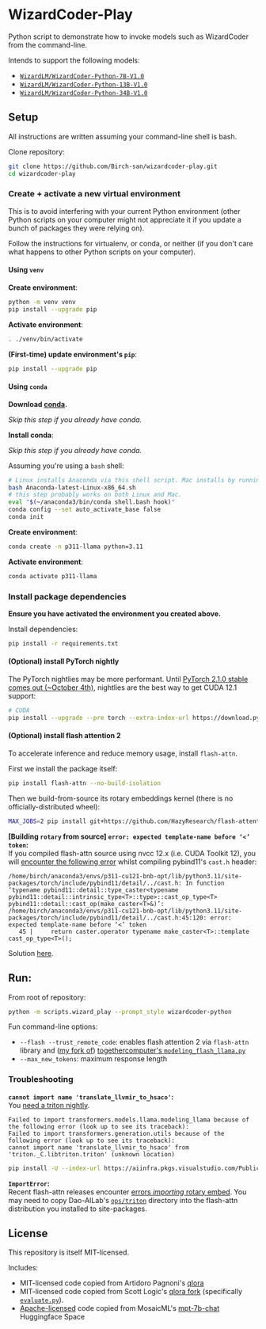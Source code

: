 # WizardCoder-Play

Python script to demonstrate how to invoke models such as WizardCoder from the command-line.

Intends to support the following models:

- [`WizardLM/WizardCoder-Python-7B-V1.0`](https://huggingface.co/WizardLM/WizardCoder-Python-7B-V1.0)
- [`WizardLM/WizardCoder-Python-13B-V1.0`](https://huggingface.co/WizardLM/WizardCoder-Python-13B-V1.0)
- [`WizardLM/WizardCoder-Python-34B-V1.0`](https://huggingface.co/WizardLM/WizardCoder-Python-34B-V1.0)

## Setup

All instructions are written assuming your command-line shell is bash.

Clone repository:

```bash
git clone https://github.com/Birch-san/wizardcoder-play.git
cd wizardcoder-play
```

### Create + activate a new virtual environment

This is to avoid interfering with your current Python environment (other Python scripts on your computer might not appreciate it if you update a bunch of packages they were relying on).

Follow the instructions for virtualenv, or conda, or neither (if you don't care what happens to other Python scripts on your computer).

#### Using `venv`

**Create environment**:

```bash
python -m venv venv
pip install --upgrade pip
```

**Activate environment**:

```bash
. ./venv/bin/activate
```

**(First-time) update environment's `pip`**:

```bash
pip install --upgrade pip
```

#### Using `conda`

**Download [conda](https://www.anaconda.com/products/distribution).**

_Skip this step if you already have conda._

**Install conda**:

_Skip this step if you already have conda._

Assuming you're using a `bash` shell:

```bash
# Linux installs Anaconda via this shell script. Mac installs by running a .pkg installer.
bash Anaconda-latest-Linux-x86_64.sh
# this step probably works on both Linux and Mac.
eval "$(~/anaconda3/bin/conda shell.bash hook)"
conda config --set auto_activate_base false
conda init
```

**Create environment**:

```bash
conda create -n p311-llama python=3.11
```

**Activate environment**:

```bash
conda activate p311-llama
```

### Install package dependencies

**Ensure you have activated the environment you created above.**

Install dependencies:

```bash
pip install -r requirements.txt
```

#### (Optional) install PyTorch nightly

The PyTorch nightlies may be more performant. Until [PyTorch 2.1.0 stable comes out (~October 4th)](https://github.com/pytorch/pytorch/issues/86566#issuecomment-1706075651), nightlies are the best way to get CUDA 12.1 support:

```bash
# CUDA
pip install --upgrade --pre torch --extra-index-url https://download.pytorch.org/whl/nightly/cu121
```

#### (Optional) install flash attention 2

To accelerate inference and reduce memory usage, install `flash-attn`.

First we install the package itself:

```bash
pip install flash-attn --no-build-isolation
```

Then we build-from-source its rotary embeddings kernel (there is no officially-distributed wheel):

```bash
MAX_JOBS=2 pip install git+https://github.com/HazyResearch/flash-attention.git#subdirectory=csrc/rotary
```

**[Building `rotary` from source] `error: expected template-name before ‘<’ token`:**  
If you compiled flash-attn source using nvcc 12.x (i.e. CUDA Toolkit 12), you will [encounter the following error](https://github.com/pybind/pybind11/issues/4606) whilst compiling pybind11's `cast.h` header:

```
/home/birch/anaconda3/envs/p311-cu121-bnb-opt/lib/python3.11/site-packages/torch/include/pybind11/detail/../cast.h: In function ‘typename pybind11::detail::type_caster<typename pybind11::detail::intrinsic_type<T>::type>::cast_op_type<T> pybind11::detail::cast_op(make_caster<T>&)’:
/home/birch/anaconda3/envs/p311-cu121-bnb-opt/lib/python3.11/site-packages/torch/include/pybind11/detail/../cast.h:45:120: error: expected template-name before ‘<’ token
   45 |     return caster.operator typename make_caster<T>::template cast_op_type<T>();
```

Solution [here](https://github.com/Dao-AILab/flash-attention/issues/484#issuecomment-1706843478).

## Run:

From root of repository:

```bash
python -m scripts.wizard_play --prompt_style wizardcoder-python
```

Fun command-line options:

- `--flash --trust_remote_code`: enables flash attention 2 via `flash-attn` library and ([my fork of](https://huggingface.co/Birchlabs/flash_llama)) [togethercomputer's `modeling_flash_llama.py`](https://huggingface.co/togethercomputer/LLaMA-2-7B-32K/blob/main/modeling_flash_llama.py)
- `--max_new_tokens`: maximum response length

### Troubleshooting

**`cannot import name 'translate_llvmir_to_hsaco'`:**  
You [need a triton nightly](https://github.com/openai/triton/issues/2002).
```
Failed to import transformers.models.llama.modeling_llama because of the following error (look up to see its traceback):
Failed to import transformers.generation.utils because of the following error (look up to see its traceback):
cannot import name 'translate_llvmir_to_hsaco' from 'triton._C.libtriton.triton' (unknown location)
```

```bash
pip install -U --index-url https://aiinfra.pkgs.visualstudio.com/PublicPackages/_packaging/Triton-Nightly/pypi/simple/ triton-nightly
```

**`ImportError`:**  
Recent flash-attn releases encounter [errors _importing_ rotary embed](https://github.com/Dao-AILab/flash-attention/issues/519). You may need to copy Dao-AILab's [`ops/triton`](https://github.com/Dao-AILab/flash-attention/tree/main/flash_attn/ops/triton) directory into the flash-attn distribution you installed to site-packages.

## License

This repository is itself MIT-licensed.

Includes:

- MIT-licensed code copied from Artidoro Pagnoni's [qlora](https://github.com/artidoro/qlora)
- MIT-licensed code copied from Scott Logic's [qlora fork](https://github.com/scottlogic-alex/qlora) (specifically [`evaluate.py`](https://github.com/scottlogic-alex/qlora/blob/stepwise/evaluate.py)).
- [Apache-licensed](licenses/MosaicML-mpt-7b-chat-hf-space.Apache.LICENSE.txt) code copied from MosaicML's [mpt-7b-chat](https://huggingface.co/spaces/mosaicml/mpt-7b-chat/blob/main/app.py) Huggingface Space